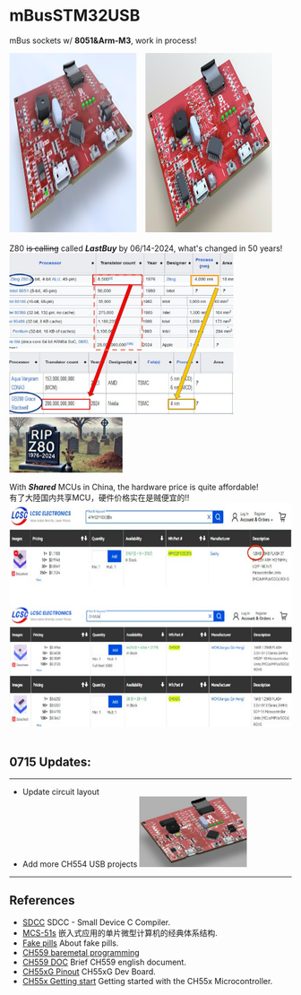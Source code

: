 # mBusSTM32USB
mBus sockets w/ **8051&Arm-M3**, work in process!

<img src="pic/mBusSTM32USB_0608.jpg" height=320 width=45%> &nbsp;&nbsp; <img src="pic/mBusSTM32USB_0607.jpg" height=320 width=45%>
<br>
<br>
Z80 ~~is calling~~ called **_LastBuy_** by 06/14-2024, what's changed in 50 years!<br>
<img src="pic/Z80vsGB200.jpg" width=400 > <img src="pic/Z80-RIP2024.jpg"  width=40%  >


With **_Shared_** MCUs in China, the hardware price is quite affordable!<br>
有了大陸国内共享MCU，硬件价格实在是贼便宜的!!<br>
<img src="pic/LCSC_CH552APM32.jpg" height=400 >
<br>
<br>

## 0715 Updates:
---
- Update circuit layout
- Add more CH554 USB projects
  <img src="pic/mBusSTM32CH55x_0715Top.jpg" width=40% >
---


## References <br>

- [SDCC](https://sdcc.sourceforge.net/) SDCC - Small Device C Compiler. <br>
- [MCS-51s](https://github.com/SoCXin/MCS-51) 嵌入式应用的单片微型计算机的经典体系结构. <br> 
- [Fake pills](https://github.com/keirf/Greaseweazle/wiki/STM32-Fakes) About fake pills. <br>
- [CH559 baremetal programming](https://kprasadvnsi.com/tags/ch559/)
- [CH559 DOC](https://kprasadvnsi.github.io/CH559_Doc_English/docs/16-usb/) Brief CH559 english document.
- [CH55xG Pinout](https://oshwlab.com/wagiminator/ch55xg-development-board) CH55xG Dev Board.
- [CH55x Getting start](https://rabid-inventor.blogspot.com/2020/05/getting-started-with-ch55x.html) Getting started with the CH55x Microcontroller.
